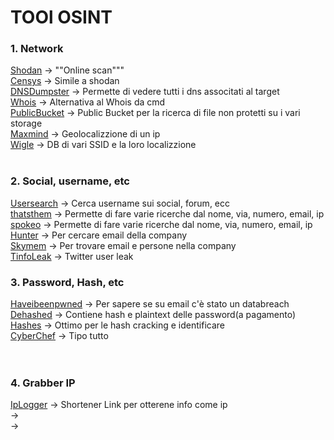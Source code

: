 # TOOl OSINT

### 1. Network <br>
[Shodan](http://shodan.io) ->  ""Online scan"""<br> 
[Censys](https://search.censys.io) -> Simile a shodan<br>
[DNSDumpster](https://dnsdumpster.com) -> Permette di vedere tutti i dns associtati al target<br>
[Whois](https://www.whois.com/whois/)  -> Alternativa al Whois da cmd <br>
[PublicBucket](https://buckets.grayhatwarfare.com)  -> Public Bucket per la ricerca di file non protetti su i vari storage  <br>
[Maxmind](https://www.maxmind.com/en/geoip2-precision-demo)  -> Geolocalizzione di un ip  <br>
[Wigle](https://wigle.net)  -> DB di vari SSID e la loro localizzione <br><br>

### 2. Social, username, etc <br>
[Usersearch](https://usersearch.org)  -> Cerca username sui social, forum, ecc  <br>
[thatsthem](https://thatsthem.com)  -> Permette di fare varie ricerche dal nome, via, numero, email, ip <br>
[spokeo](https://www.spokeo.com)  ->  Permette di fare varie ricerche dal nome, via, numero, email, ip<br>
[Hunter](https://hunter.io/)  -> Per cercare email della company  <br>
[Skymem](https://www.skymem.info)  ->  Per trovare email e persone nella company<br>
[TinfoLeak](https://tinfoleak.com)  -> Twitter user leak <br>

### 3. Password, Hash, etc
[Haveibeenpwned](https://haveibeenpwned.com)  -> Per sapere se su email c'è stato un databreach <br>
[Dehashed](https://www.dehashed.com)  -> Contiene hash e plaintext delle password(a pagamento)  <br>
[Hashes](https://hashes.com)  -> Ottimo per le hash cracking e identificare <br>
[CyberChef](https://gchq.github.io/CyberChef/)  -> Tipo tutto <br><br><br>

### 4. Grabber IP

[IpLogger](https://iplogger.org.)  -> Shortener Link per otterene info come ip  <br>
[]()  ->  <br>
[]()  ->  <br>
